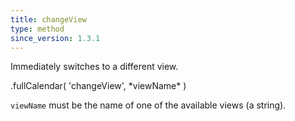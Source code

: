 ```yaml
---
title: changeView
type: method
since_version: 1.3.1
---
```


Immediately switches to a different view.

<div class='spec' markdown='1'>
.fullCalendar( 'changeView', *viewName* )
</div>

`viewName` must be the name of one of the available views (a string).
